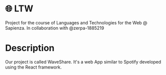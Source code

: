 # 🌐 LTW
Project for the course of Languages and Technologies for the Web @ Sapienza. In collaboration with @zerpa-1885219

# Description
Our project is called WaveShare. It's a web App similar to Spotify developed using the React framework.
